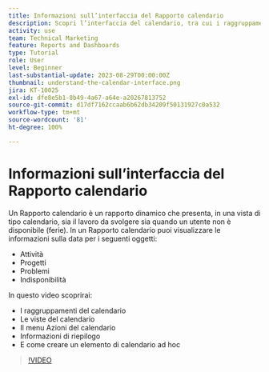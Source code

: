 ```yaml
---
title: Informazioni sull’interfaccia del Rapporto calendario
description: Scopri l’interfaccia del calendario, tra cui i raggruppamenti, le viste e le azioni del calendario.
activity: use
team: Technical Marketing
feature: Reports and Dashboards
type: Tutorial
role: User
level: Beginner
last-substantial-update: 2023-08-29T00:00:00Z
thumbnail: understand-the-calendar-interface.png
jira: KT-10025
exl-id: dfe8e5b1-8b49-4a67-a64e-a20267813752
source-git-commit: d17df7162ccaab6b62db34209f50131927c0a532
workflow-type: tm+mt
source-wordcount: '81'
ht-degree: 100%

---
```


# Informazioni sull’interfaccia del Rapporto calendario

Un Rapporto calendario è un rapporto dinamico che presenta, in una vista di tipo calendario, sia il lavoro da svolgere sia quando un utente non è disponibile (ferie). In un Rapporto calendario puoi visualizzare le informazioni sulla data per i seguenti oggetti:

* Attività
* Progetti
* Problemi
* Indisponibilità

In questo video scoprirai:

* I raggruppamenti del calendario
* Le viste del calendario
* Il menu Azioni del calendario
* Informazioni di riepilogo
* E come creare un elemento di calendario ad hoc

>[!VIDEO](https://video.tv.adobe.com/v/3423318/?quality=12&learn=on&enablevpops)
